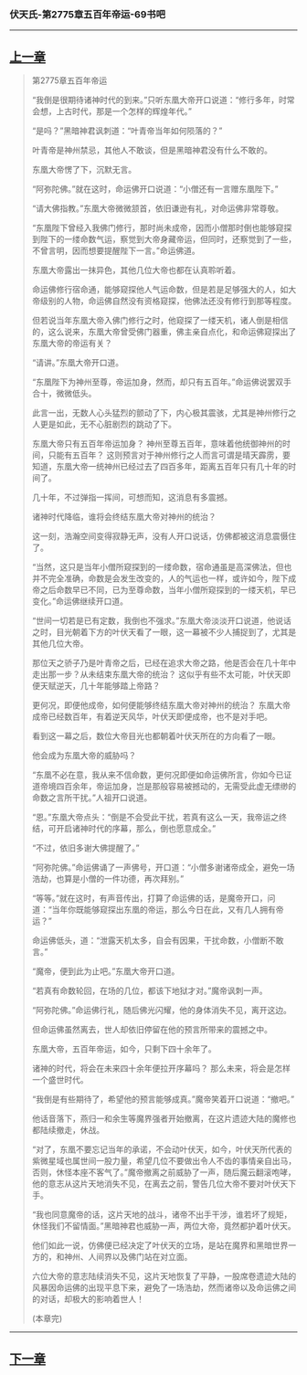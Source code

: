 ### 伏天氏-第2775章五百年帝运-69书吧

--------
[上一章](./1327792d5955790831bb6d351506e653.md)
--------


>
>
>
>第2775章五百年帝运
>
>“我倒是很期待诸神时代的到来。”只听东凰大帝开口说道：“修行多年，时常会想，上古时代，那是一个怎样的辉煌年代。”
>
>“是吗？”黑暗神君讽刺道：“叶青帝当年如何陨落的？”
>
>叶青帝是神州禁忌，其他人不敢谈，但是黑暗神君没有什么不敢的。
>
>东凰大帝愣了下，沉默无言。
>
>“阿弥陀佛。”就在这时，命运佛开口说道：“小僧还有一言赠东凰陛下。”
>
>“请大佛指教。”东凰大帝微微颔首，依旧谦逊有礼，对命运佛非常尊敬。
>
>“东凰陛下曾经入我佛门修行，那时尚未成帝，因而小僧那时倒也能够窥探到陛下的一缕命数气运，察觉到大帝身藏帝运，但同时，还察觉到了一些，不曾言明，因而想要提醒陛下一言。”命运佛道。
>
>东凰大帝露出一抹异色，其他几位大帝也都在认真聆听着。
>
>命运佛修行宿命通，能够窥探他人气运命数，但是若是足够强大的人，如大帝级别的人物，命运佛自然没有资格窥探，他佛法还没有修行到那等程度。
>
>但若说当年东凰大帝入佛门修行之时，他窥探了一缕天机，诸人倒是相信的，这么说来，东凰大帝曾受佛门器重，佛主亲自点化，和命运佛窥探出了东凰大帝的帝运有关？
>
>“请讲。”东凰大帝开口道。
>
>“东凰陛下为神州至尊，帝运加身，然而，却只有五百年。”命运佛说罢双手合十，微微低头。
>
>此言一出，无数人心头猛烈的颤动了下，内心极其震骇，尤其是神州修行之人更是如此，无不心脏剧烈的跳动了下。
>
>东凰大帝只有五百年帝运加身？
>神州至尊五百年，意味着他统御神州的时间，只能有五百年？
>这则预言对于神州修行之人而言可谓是晴天霹雳，要知道，东凰大帝一统神州已经过去了四百多年，距离五百年只有几十年的时间了。
>
>几十年，不过弹指一挥间，可想而知，这消息有多震撼。
>
>诸神时代降临，谁将会终结东凰大帝对神州的统治？
>
>这一刻，浩瀚空间变得寂静无声，没有人开口说话，仿佛都被这消息震慑住了。
>
>“当然，这只是当年小僧所窥探到的一缕命数，宿命通虽是高深佛法，但也并不完全准确，命数是会发生改变的，人的气运也一样，或许如今，陛下成帝之后命数早已不同，已为至尊命数，当年小僧所窥探到的一缕天机，早已变化。”命运佛继续开口道。
>
>“世间一切若是已有定数，我倒也不强求。”东凰大帝淡淡开口说道，他说话之时，目光朝着下方的叶伏天看了一眼，这一幕被不少人捕捉到了，尤其是其他几位大帝。
>
>那位天之骄子乃是叶青帝之后，已经在追求大帝之路，他是否会在几十年中走出那一步？从未结束东凰大帝的统治？
>这似乎有些不太可能，叶伏天即便天赋逆天，几十年能够踏上帝路？
>
>更何况，即便他成帝，如何便能够终结东凰大帝对神州的统治？
>东凰大帝成帝已经数百年，有着逆天风华，叶伏天即便成帝，也不是对手吧。
>
>看到这一幕之后，数位大帝目光也都朝着叶伏天所在的方向看了一眼。
>
>他会成为东凰大帝的威胁吗？
>
>“东凰不必在意，我从来不信命数，更何况即便如命运佛所言，你如今已证道帝境四百余年，帝运加身，岂是那般容易被撼动的，无需受此虚无缥缈的命数之言所干扰。”人祖开口说道。
>
>“恩。”东凰大帝点头：“倒是不会受此干扰，若真有这么一天，我帝运之终结，可开启诸神时代的序幕，那么，倒也愿意成全。”
>
>“不过，依旧多谢大佛提醒了。”
>
>“阿弥陀佛。”命运佛诵了一声佛号，开口道：“小僧多谢诸帝成全，避免一场浩劫，也算是小僧的一件功德，再次拜别。”
>
>“等等。”就在这时，有声音传出，打算了命运佛的话，是魔帝开口，问道：“当年你既能够窥探出东凰的帝运，那么今日在此，又有几人拥有帝运？”
>
>命运佛低头，道：“泄露天机太多，自会有因果，干扰命数，小僧断不敢言。”
>
>“魔帝，便到此为止吧。”东凰大帝开口道。
>
>“若真有命数轮回，在场的几位，都该下地狱才对。”魔帝讽刺一声。
>
>“阿弥陀佛。”命运佛行礼，随后佛光闪耀，他的身体消失不见，离开这边。
>
>但命运佛虽然离去，世人却依旧停留在他的预言所带来的震撼之中。
>
>东凰大帝，五百年帝运，如今，只剩下四十余年了。
>
>诸神的时代，将会在未来四十余年便拉开序幕吗？
>那么未来，将会是怎样一个盛世时代。
>
>“我倒是有些期待了，希望他的预言能够成真。”魔帝笑着开口说道：“撤吧。”
>
>他话音落下，燕归一和余生等魔界强者开始撤离，在这片遗迹大陆的魔修也都陆续撤走，休战。
>
>“对了，东凰不要忘记当年的承诺，不会动叶伏天，如今，叶伏天所代表的紫微星域也属世间一股力量，希望几位不要做出令人不齿的事情亲自出马，否则，休怪本座不客气了。”魔帝撤离之前威胁了一声，随后魔云翻滚咆哮，他的意志从这片天地消失不见，在离去之前，警告几位大帝不要对叶伏天下手。
>
>“我也同意魔帝的话，这片天地的战斗，诸帝不出手干涉，谁若坏了规矩，休怪我们不留情面。”黑暗神君也威胁一声，两位大帝，竟然都护着叶伏天。
>
>他们如此一说，仿佛便已经决定了叶伏天的立场，是站在魔界和黑暗世界一方的，和神州、人间界以及佛门站在对立面。
>
>六位大帝的意志陆续消失不见，这片天地恢复了平静，一股席卷遗迹大陆的风暴因命运佛的出现平息下来，避免了一场浩劫，然而诸帝以及命运佛之间的对话，却极大的影响着世人！
>
>(本章完)
>
>

--------
[下一章](./9cdf0489d20da6e291de1070dce687e2.md)
--------
